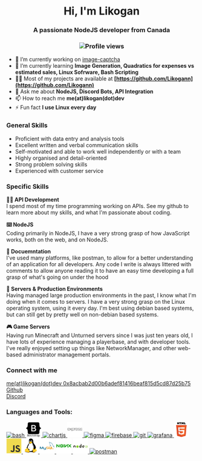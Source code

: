 <h1 align="center">Hi, I'm Likogan</h1>
<h3 align="center">A passionate NodeJS developer from Canada </h3> 
<h3 align="center">

![Profile views](https://gpvc.arturio.dev/likogann)
</h3>

- 🔭 I’m currently working on [image-captcha](https://github.com/Likogann/image-captcha)
- 🌱 I’m currently learning **Image Generation, Quadratics for expenses vs estimated sales, Linux Sofrware, Bash Scripting**
- 👨‍💻 Most of my projects are available at **[https://github.com/Likogann](https://github.com/Likogann)**
- 💬 Ask me about **NodeJS, Discord Bots, API Integration**
- 📫 How to reach me **me(at)likogan(dot)dev**
- ⚡ Fun fact **I use Linux every day**


<h3 align="left">General Skills</h3>

- Proficient with data entry and analysis tools
- Excellent written and verbal communication skills
- Self-motivated and able to work well independently or with a team
- Highly organised and detail-oriented
- Strong problem solving skills
- Experienced with customer service


<h3 align="left">Specific Skills</h3>

**:technologist: API Development**  
I spend most of my time programming working on APIs. See my github to learn more about my skills, and what I'm passionate about coding.

**:keyboard: NodeJS**  
Coding primarily in NodeJS, I have a very strong grasp of how JavaScript works, both on the web, and on NodeJS.

**:scroll: Docuemntation**  
I've used many platforms, like postman, to allow for a better understanding of an application for all developers. Any code I write is always littered with comments to allow anyone reading it to have an easy time developing a full grasp of what's going on under the hood

**:floppy_disk: Servers & Production Environments**  
Having managed large production environments in the past, I know what I'm doing when it comes to servers. I have a very strong grasp on the Linux operating system, using it every day. I'm best using debian based systems, but can still get by pretty well on non-debian based systems.

**:video_game: Game Servers**  
Having run Minecraft and Unturned servers since I was just ten years old, I have lots of experience managing a playerbase, and with developer tools. I've really enjoyed setting up things like NetworkManager, and other web-based administrator management portals.


<h3 align="left">Connect with me</h3>

[me(at)likogan(dot)dev 0x8acbab2d00b6adef81416beaf815d5cd87d25b75](mailto:me(at)likogan(dot)dev)<br>
[Github](https://github.com/Likogann)<br>
[Discord](https://lookup.guru/334514066724880385)<br>


<h3 align="left">Languages and Tools:</h3>
<p align="left"> <a href="https://www.gnu.org/software/bash/" target="_blank" rel="noreferrer"> <img src="https://www.vectorlogo.zone/logos/gnu_bash/gnu_bash-icon.svg" alt="bash" width="40" height="40"/> </a> <a href="https://getbootstrap.com" target="_blank" rel="noreferrer"> <img src="https://raw.githubusercontent.com/devicons/devicon/master/icons/bootstrap/bootstrap-plain-wordmark.svg" alt="bootstrap" width="40" height="40"/> </a> <a href="https://www.chartjs.org" target="_blank" rel="noreferrer"> <img src="https://www.chartjs.org/media/logo-title.svg" alt="chartjs" width="40" height="40"/> </a> <a href="https://expressjs.com" target="_blank" rel="noreferrer"> <img src="https://raw.githubusercontent.com/devicons/devicon/master/icons/express/express-original-wordmark.svg" alt="express" width="40" height="40"/> </a> <a href="https://www.figma.com/" target="_blank" rel="noreferrer"> <img src="https://www.vectorlogo.zone/logos/figma/figma-icon.svg" alt="figma" width="40" height="40"/> </a> <a href="https://firebase.google.com/" target="_blank" rel="noreferrer"> <img src="https://www.vectorlogo.zone/logos/firebase/firebase-icon.svg" alt="firebase" width="40" height="40"/> </a> <a href="https://git-scm.com/" target="_blank" rel="noreferrer"> <img src="https://www.vectorlogo.zone/logos/git-scm/git-scm-icon.svg" alt="git" width="40" height="40"/> </a> <a href="https://grafana.com" target="_blank" rel="noreferrer"> <img src="https://www.vectorlogo.zone/logos/grafana/grafana-icon.svg" alt="grafana" width="40" height="40"/> </a> <a href="https://www.w3.org/html/" target="_blank" rel="noreferrer"> <img src="https://raw.githubusercontent.com/devicons/devicon/master/icons/html5/html5-original-wordmark.svg" alt="html5" width="40" height="40"/> </a> <a href="https://developer.mozilla.org/en-US/docs/Web/JavaScript" target="_blank" rel="noreferrer"> <img src="https://raw.githubusercontent.com/devicons/devicon/master/icons/javascript/javascript-original.svg" alt="javascript" width="40" height="40"/> </a> <a href="https://www.linux.org/" target="_blank" rel="noreferrer"> <img src="https://raw.githubusercontent.com/devicons/devicon/master/icons/linux/linux-original.svg" alt="linux" width="40" height="40"/> </a> <a href="https://www.mysql.com/" target="_blank" rel="noreferrer"> <img src="https://raw.githubusercontent.com/devicons/devicon/master/icons/mysql/mysql-original-wordmark.svg" alt="mysql" width="40" height="40"/> </a> <a href="https://www.nginx.com" target="_blank" rel="noreferrer"> <img src="https://raw.githubusercontent.com/devicons/devicon/master/icons/nginx/nginx-original.svg" alt="nginx" width="40" height="40"/> </a> <a href="https://nodejs.org" target="_blank" rel="noreferrer"> <img src="https://raw.githubusercontent.com/devicons/devicon/master/icons/nodejs/nodejs-original-wordmark.svg" alt="nodejs" width="40" height="40"/> </a> <a href="https://postman.com" target="_blank" rel="noreferrer"> <img src="https://www.vectorlogo.zone/logos/getpostman/getpostman-icon.svg" alt="postman" width="40" height="40"/> </a> </p>
